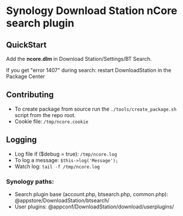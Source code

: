 # Synology Download Station nCore search plugin

## QuickStart

Add the **ncore.dlm** in Download Station/Settings/BT Search.

If you get "error 1407" during search: restart DownloadStation in the Package Center


## Contributing

- To create package from source run the `./tools/create_package.sh` script from the repo root.
- Cookie file: `/tmp/ncore.cookie`


## Logging

- Log file if ($debug = true): `/tmp/ncore.log`
- To log a message: `$this->log('Message');`
- Watch log: `tail -f /tmp/ncore.log`


### Synology paths:

- Search plugin base (account.php, btsearch.php, common.php): @appstore/DownloadStation/btsearch/
- User plugins: @appconf/DownloadStation/download/userplugins/
